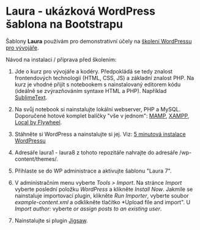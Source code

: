 # Laura - ukázková WordPress šablona na Bootstrapu

Šablony **Laura** používám pro demonstrativní účely na [školení WordPressu pro vývojáře](https://www.janbien.cz/kurz-wordpress-vyvoj/).

Návod na instalaci / příprava před školením:

1) Jde o kurz pro vývojáře a kodéry. Předpokládá se tedy znalost frontendových technologií (HTML, CSS, JS) a základní znalost PHP. Na kurz je vhodné přijít s notebookem s nainstalovaný editorem kódu (ideálně se zvýrazňováním syntaxe HTML a PHP). Například [SublimeText](https://www.sublimetext.com).

2) Na svůj notebook si nainstalujte lokální webserver, PHP a MySQL. Doporučené hotové komplet balíčky "vše v jednom": [MAMP](https://www.mamp.info), [XAMPP](https://www.apachefriends.org), [Local by Flywheel](http://local.getflywheel.com).

3) Stáhněte si WordPress a nainstalujte si jej. Viz: [5 minutová instalace WordPressu](https://codex.wordpress.org/Installing_WordPress#Famous_5-Minute_Install) 

4) Adresáře laura1 - laura8 z tohoto repozitáře nahrajte do adresáře /wp-content/themes/.

5) Přihlaste se do WP administrace a aktivujte šablonu "Laura 7".

6) V administračním menu vyberte *Tools > Import*. Na stránce *Import* vyberte poslední položku *WordPress* a klikněte *Install Now*. Jakmile se nainstaluje importovací plugin, klikněte *Run Importer*, vyberte soubor *example-content.xml* a odklikněte tlačítko *Upload file and import". U *Import author:* vyberte *or assign posts to an existing user*.

7) Nainstalujte si plugin [Jigsaw](https://wordpress.org/plugins/jigsaw/).
